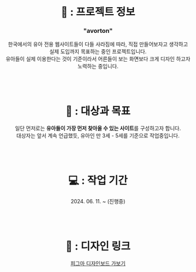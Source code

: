 <div align="center">
  <h1>🍼 : 프로젝트 정보</h1>
  <h3>"avorton"</h3>
  한국에서의 유아 전용 웹사이트들이 다들 사라짐에 따라, 직접 만들어보자고 생각하고 실제 도입까지 목표하는 중인 프로젝트입니다.<br>
  유아들이 실제 이용한다는 것이 기준이라서 어른들이 보는 화면보다 크게 디자인 하고자 노력하는 중입니다.
  <br>
  <br>
  <br>
  <br>
  <h1>💭 : 대상과 목표</h1>
  일단 먼저로는 <b>유아들이 가장 먼저 찾아올 수 있는 사이트</b>를 구성하고자 합니다.<br>
  대상자는 앞서 계속 언급했듯, 유아인 만 3세 - 5세를 기준으로 작업중입니다.
  <br>
  <br>
  <br>
  <br>
  <h1>💻 : 작업 기간</h1>
  2024. 06. 11. ~ (진행중)
  <br>
  <br>
  <br>
  <br>
  <h1>🌷 : 디자인 링크</h1>
  <a href="https://www.figma.com/design/i5l8ALCqu3KN7zusmcoGU7/Avorton-site-design?node-id=0-1&t=7EmgRoWlv70Sk71p-1">피그마 디자인보드 가보기</a>
</div>
